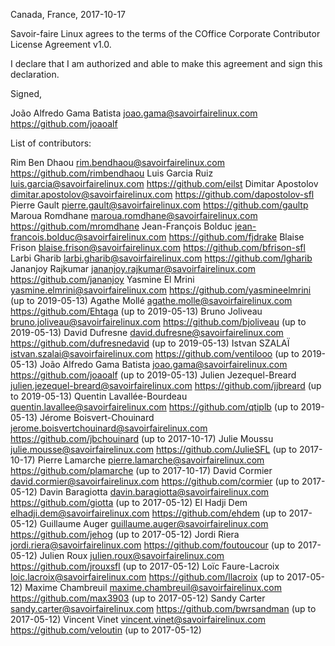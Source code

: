 Canada, France, 2017-10-17

Savoir-faire Linux agrees to the terms of the COffice Corporate Contributor License
Agreement v1.0.

I declare that I am authorized and able to make this agreement and sign this
declaration.

Signed,

João Alfredo Gama Batista joao.gama@savoirfairelinux.com https://github.com/joaoalf

List of contributors:


Rim Ben Dhaou rim.bendhaou@savoirfairelinux.com https://github.com/rimbendhaou
Luis Garcia Ruiz luis.garcia@savoirfairelinux.com https://github.com/eilst
Dimitar Apostolov dimitar.apostolov@savoirfairelinux.com https://github.com/dapostolov-sfl
Pierre Gault pierre.gault@savoirfairelinux.com https://github.com/gaultp
Maroua Romdhane maroua.romdhane@savoirfairelinux.com https://github.com/mromdhane
Jean-François Bolduc jean-francois.bolduc@savoirfairelinux.com  https://github.com/fjdrake
Blaise Frison blaise.frison@savoirfairelinux.com https://github.com/bfrison-sfl
Larbi Gharib larbi.gharib@savoirfairelinux.com https://github.com/lgharib
Jananjoy Rajkumar jananjoy.rajkumar@savoirfairelinux.com https://github.com/jananjoy
Yasmine El Mrini yasmine.elmrini@savoirfairelinux.com https://github.com/yasmineelmrini (up to 2019-05-13)
Agathe Mollé agathe.molle@savoirfairelinux.com https://github.com/Ehtaga (up to 2019-05-13)
Bruno Joliveau bruno.joliveau@savoirfairelinux.com https://github.com/bjoliveau (up to 2019-05-13)
David Dufresne david.dufresne@savoirfairelinux.com https://github.com/dufresnedavid (up to 2019-05-13)
Istvan SZALAÏ istvan.szalai@savoirfairelinux.com https://github.com/ventilooo (up to 2019-05-13)
João Alfredo Gama Batista joao.gama@savoirfairelinux.com https://github.com/joaoalf (up to 2019-05-13)
Julien Jezequel-Breard julien.jezequel-breard@savoirfairelinux.com https://github.com/jjbreard (up to 2019-05-13)
Quentin Lavallée-Bourdeau quentin.lavallee@savoirfairelinux.com https://github.com/qtiplb (up to 2019-05-13)
Jérome Boisvert-Chouinard jerome.boisvertchouinard@savoirfairelinux.com https://github.com/jbchouinard (up to 2017-10-17)
Julie Moussu julie.mousse@savoirfairelinux.com https://github.com/JulieSFL (up to 2017-10-17)
Pierre Lamarche pierre.lamarche@savoirfairelinux.com https://github.com/plamarche (up to 2017-10-17)
David Cormier david.cormier@savoirfairelinux.com https://github.com/cormier (up to 2017-05-12)
Davin Baragiotta davin.baragiotta@savoirfairelinux.com https://github.com/giotta (up to 2017-05-12)
El Hadji Dem elhadji.dem@savoirfairelinux.com https://github.com/ehdem (up to 2017-05-12)
Guillaume Auger guillaume.auger@savoirfairelinux.com https://github.com/jehog (up to 2017-05-12)
Jordi Riera jordi.riera@savoirfairelinux.com https://github.com/foutoucour (up to 2017-05-12)
Julien Roux julien.roux@savoirfairelinux.com https://github.com/jrouxsfl (up to 2017-05-12)
Loïc Faure-Lacroix loic.lacroix@savoirfairelinux.com https://github.com/llacroix (up to 2017-05-12)
Maxime Chambreuil maxime.chambreuil@savoirfairelinux.com https://github.com/max3903 (up to 2017-05-12)
Sandy Carter sandy.carter@savoirfairelinux.com https://github.com/bwrsandman (up to 2017-05-12)
Vincent Vinet vincent.vinet@savoirfairelinux.com https://github.com/veloutin (up to 2017-05-12)

